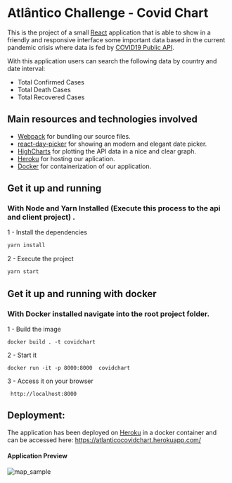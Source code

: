 # Atlântico Challenge - Covid Chart

This is the project of a small [React](https://reactjs.org) application that is able to show in a friendly and responsive interface some important data based in the current pandemic crisis where data is fed by [COVID19 Public API](https://covid19api.com/).

With this application users can search the following data by country and date interval:

* Total Confirmed Cases
* Total Death Cases
* Total Recovered Cases

## Main resources and technologies involved

* [Webpack](https://webpack.js.org/) for bundling our source files.
* [react-day-picker](https://react-day-picker.js.org/) for showing an modern and elegant date picker.
* [HighCharts](https://www.highcharts.com/) for plotting the API data in a nice and clear graph. 
* [Heroku](https://www.heroku.com/) for hosting our aplication.
* [Docker](https://www.docker.com/) for containerization of our application.
  
  
## Get it up and running

### With Node and Yarn Installed (Execute this process to the api and client project) .

1 - Install the dependencies

```bash
yarn install
```

2 - Execute the project
```bash
yarn start
```


## Get it up and running with docker

### With Docker installed navigate into the root project folder.

1 - Build the image

```
docker build . -t covidchart
```

2 - Start it
```
docker run -it -p 8000:8000  covidchart
```

3 - Access it on your browser
```
 http://localhost:8000 
```

## Deployment:
The application has been deployed on [Heroku](https://www.heroku.com/) in a docker container and can be accessed here:
https://atlanticocovidchart.herokuapp.com/

#### Application Preview

![map_sample](resources/covidchart.gif)
